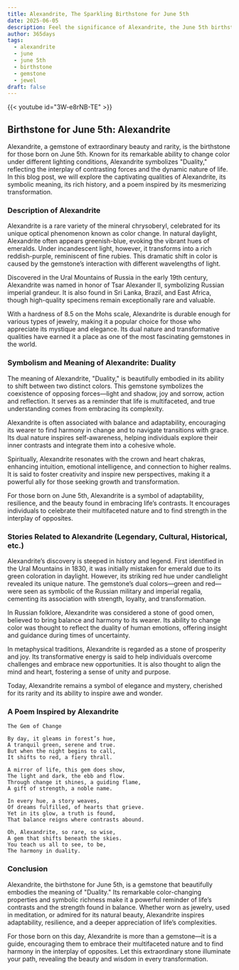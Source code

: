 ```yaml
---
title: Alexandrite, The Sparkling Birthstone for June 5th
date: 2025-06-05
description: Feel the significance of Alexandrite, the June 5th birthstone symbolizing Duality. Let its beauty and meaning brighten your day.
author: 365days
tags:
  - alexandrite
  - june
  - june 5th
  - birthstone
  - gemstone
  - jewel
draft: false
---
```


{{< youtube id="3W-e8rNB-TE" >}}

## Birthstone for June 5th: Alexandrite

Alexandrite, a gemstone of extraordinary beauty and rarity, is the birthstone for those born on June 5th. Known for its remarkable ability to change color under different lighting conditions, Alexandrite symbolizes "Duality," reflecting the interplay of contrasting forces and the dynamic nature of life. In this blog post, we will explore the captivating qualities of Alexandrite, its symbolic meaning, its rich history, and a poem inspired by its mesmerizing transformation.

### Description of Alexandrite

Alexandrite is a rare variety of the mineral chrysoberyl, celebrated for its unique optical phenomenon known as color change. In natural daylight, Alexandrite often appears greenish-blue, evoking the vibrant hues of emeralds. Under incandescent light, however, it transforms into a rich reddish-purple, reminiscent of fine rubies. This dramatic shift in color is caused by the gemstone’s interaction with different wavelengths of light.

Discovered in the Ural Mountains of Russia in the early 19th century, Alexandrite was named in honor of Tsar Alexander II, symbolizing Russian imperial grandeur. It is also found in Sri Lanka, Brazil, and East Africa, though high-quality specimens remain exceptionally rare and valuable.

With a hardness of 8.5 on the Mohs scale, Alexandrite is durable enough for various types of jewelry, making it a popular choice for those who appreciate its mystique and elegance. Its dual nature and transformative qualities have earned it a place as one of the most fascinating gemstones in the world.

### Symbolism and Meaning of Alexandrite: Duality

The meaning of Alexandrite, "Duality," is beautifully embodied in its ability to shift between two distinct colors. This gemstone symbolizes the coexistence of opposing forces—light and shadow, joy and sorrow, action and reflection. It serves as a reminder that life is multifaceted, and true understanding comes from embracing its complexity.

Alexandrite is often associated with balance and adaptability, encouraging its wearer to find harmony in change and to navigate transitions with grace. Its dual nature inspires self-awareness, helping individuals explore their inner contrasts and integrate them into a cohesive whole.

Spiritually, Alexandrite resonates with the crown and heart chakras, enhancing intuition, emotional intelligence, and connection to higher realms. It is said to foster creativity and inspire new perspectives, making it a powerful ally for those seeking growth and transformation.

For those born on June 5th, Alexandrite is a symbol of adaptability, resilience, and the beauty found in embracing life’s contrasts. It encourages individuals to celebrate their multifaceted nature and to find strength in the interplay of opposites.

### Stories Related to Alexandrite (Legendary, Cultural, Historical, etc.)

Alexandrite’s discovery is steeped in history and legend. First identified in the Ural Mountains in 1830, it was initially mistaken for emerald due to its green coloration in daylight. However, its striking red hue under candlelight revealed its unique nature. The gemstone’s dual colors—green and red—were seen as symbolic of the Russian military and imperial regalia, cementing its association with strength, loyalty, and transformation.

In Russian folklore, Alexandrite was considered a stone of good omen, believed to bring balance and harmony to its wearer. Its ability to change color was thought to reflect the duality of human emotions, offering insight and guidance during times of uncertainty.

In metaphysical traditions, Alexandrite is regarded as a stone of prosperity and joy. Its transformative energy is said to help individuals overcome challenges and embrace new opportunities. It is also thought to align the mind and heart, fostering a sense of unity and purpose.

Today, Alexandrite remains a symbol of elegance and mystery, cherished for its rarity and its ability to inspire awe and wonder.

### A Poem Inspired by Alexandrite

```
The Gem of Change

By day, it gleams in forest’s hue,  
A tranquil green, serene and true.  
But when the night begins to call,  
It shifts to red, a fiery thrall.  

A mirror of life, this gem does show,  
The light and dark, the ebb and flow.  
Through change it shines, a guiding flame,  
A gift of strength, a noble name.  

In every hue, a story weaves,  
Of dreams fulfilled, of hearts that grieve.  
Yet in its glow, a truth is found,  
That balance reigns where contrasts abound.  

Oh, Alexandrite, so rare, so wise,  
A gem that shifts beneath the skies.  
You teach us all to see, to be,  
The harmony in duality.
```

### Conclusion

Alexandrite, the birthstone for June 5th, is a gemstone that beautifully embodies the meaning of "Duality." Its remarkable color-changing properties and symbolic richness make it a powerful reminder of life’s contrasts and the strength found in balance. Whether worn as jewelry, used in meditation, or admired for its natural beauty, Alexandrite inspires adaptability, resilience, and a deeper appreciation of life’s complexities.

For those born on this day, Alexandrite is more than a gemstone—it is a guide, encouraging them to embrace their multifaceted nature and to find harmony in the interplay of opposites. Let this extraordinary stone illuminate your path, revealing the beauty and wisdom in every transformation.